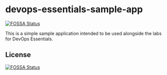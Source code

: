 # devops-essentials-sample-app
[![FOSSA Status](https://app.fossa.com/api/projects/git%2Bgithub.com%2Fsaundramonroe%2Fdevops-essentials-sample-app.svg?type=shield)](https://app.fossa.com/projects/git%2Bgithub.com%2Fsaundramonroe%2Fdevops-essentials-sample-app?ref=badge_shield)


This is a simple sample application intended to be used alongside the labs for DevOps Essentials.


## License
[![FOSSA Status](https://app.fossa.com/api/projects/git%2Bgithub.com%2Fsaundramonroe%2Fdevops-essentials-sample-app.svg?type=large)](https://app.fossa.com/projects/git%2Bgithub.com%2Fsaundramonroe%2Fdevops-essentials-sample-app?ref=badge_large)